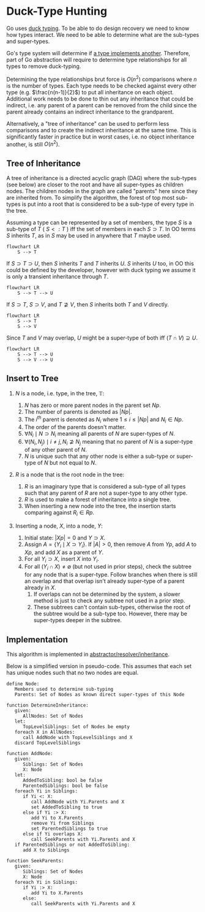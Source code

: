 # Duck-Type Hunting

Go uses [duck typing](https://en.wikipedia.org/wiki/Duck_typing).
To be able to do design recovery we need to know how types interact.
We need to be able to determine what are the sub-types and super-types.

Go's type system will determine if
[a type implements another](https://pkg.go.dev/go/types#Implements).
Therefore, part of Go abstraction will require to determine
type relationships for all types to remove duck-typing.

Determining the type relationships brut force is $O(n^2)$ comparisons where $n$
is the number of types. Each type needs to be checked against every other type
(e.g. $\frac{n(n-1)}{2}$) to put all inheritance on each object. Additional
work needs to be done to thin out any inheritance that could be indirect,
i.e. any parent of a parent can be removed from the child since the parent
already contains an indirect inheritance to the grandparent.

Alternatively, a "tree of inheritance" can be used to perform less comparisons
and to create the indirect inheritance at the same time. This is significantly
faster in practice but in worst cases, i.e. no object inheritance another,
is still $O(n^2)$.

## Tree of Inheritance

A tree of inheritance is a directed acyclic graph (DAG) where
the sub-types (see below) are closer to the root and have all super-types as
children nodes. The children nodes in the graph are called "parents" here
since they are inherited from. To simplify the algorithm, the forest of
top most sub-types is put into a root that is considered to be a sub-type
of every type in the tree.

Assuming a type can be represented by a set of members,
the type $S$ is a sub-type of $T$ ( $S <: T$ ) iff the set of
members in each $S \supset T$. In OO terms $S$ inherits $T$,
as in $S$ may be used in anywhere that $T$ maybe used.

```mermaid
flowchart LR
    S --> T
```

If $S \supset T \supset U$, then $S$ inherits $T$ and $T$ inherits $U$.
$S$ inherits $U$ too, in OO this could be defined by the developer,
however with duck typing we assume it is only a transient inheritance
through $T$.

```mermaid
flowchart LR
    S --> T --> U
```

If $S \supset T$, $S \supset V$, and $T \nsupseteq V$,
then $S$ inherits both $T$ and $V$ directly.

```mermaid
flowchart LR
    S --> T
    S --> V
```

Since $T$ and $V$ may overlap, $U$ might be a super-type of both iff
$(T \cap V) \supseteq U$.

```mermaid
flowchart LR
    S --> T --> U
    S --> V --> U
```

## Insert to Tree

1. $N$ is a node, i.e. type, in the tree, $\mathbb{T}$:
    1. $N$ has zero or more parent nodes in the parent set $Np$.
    2. The number of parents is denoted as $|Np|$.
    3. The $i^{th}$ parent is denoted as $N_i$
       where $1 \le i \le |Np|$ and $N_i \in Np$.
    4. The order of the parents doesn't matter.
    5. $\forall N_i \mid N \supset N_i$ meaning all parents of $N$
       are super-types of $N$.
    6. $\forall \left( N_i, N_j \right) \mid i \ne j, N_i \nsupseteq N_j$
       meaning that no parent of $N$ is a super-type of any other parent of $N$.
    7. $N$ is unique such that any other node is either a sub-type or
       super-type of $N$ but not equal to $N$.

2. $R$ is a node that is the root node in the tree:
    1. $R$ is an imaginary type that is considered a sub-type of all types
       such that any parent of $R$ are not a super-type to any other type.
    2. $R$ is used to make a forest of inheritance into a single tree.
    3. When inserting a new node into the tree, the insertion starts
       comparing against $R_i \in Rp$.

3. Inserting a node, $X$, into a node, $Y$:
    1. Initial state: $|Xp| = 0$ and $Y \supset X$.
    2. Assign $A = \{ Y_i \mid X \supset Y_i \}$.
       If $|A| > 0$, then remove $A$ from $Yp$, add $A$ to $Xp$, and
       add $X$ as a parent of $Y$.
    3. For all $Y_i \supset X$, insert $X$ into $Y_i$.
    4. For all $\left( Y_i \cap X \right) \ne \emptyset$ (but not used in
       prior steps), check the subtree for any node that is a super-type.
       Follow branches when there is still an overlap and that overlap
       isn't already super-type of a parent already in $X$.
       1. If overlaps can not be determined by the system, a slower method is
          just to check any subtree not used in a prior step.
       2. These subtrees can't contain sub-types, otherwise the root of the
          subtree would be a sub-type too. However, there may be super-types
          deeper in the subtree.

## Implementation

This algorithm is implemented in
[abstractor/resolver/inheritance](../goAbstractor/internal/abstractor/resolver/inheritance/inheritance.go).

Below is a simplified version in pseudo-code. This assumes that each
set has unique nodes such that no two nodes are equal.

```pseudo
define Node:
   Members used to determine sub-typing
   Parents: Set of Nodes as known direct super-types of this Node

function DetermineInheritance:
   given:
      AllNodes: Set of Nodes
   let:
      TopLevelSiblings: Set of Nodes be empty
   foreach X in AllNodes:
      call AddNode with TopLevelSiblings and X
   discard TopLevelSiblings

function AddNode:
   given:
      Siblings: Set of Nodes
      X: Node
   let:
      AddedToSibling: bool be false
      ParentedSiblings: bool be false
   foreach Yi in Siblings:
      if Yi <: X:
         call AddNode with Yi.Parents and X
         set AddedToSibling to true
      else if Yi :> X:
         add Yi to X.Parents
         remove Yi from Siblings
         set ParentedSiblings to true
      else if Yi overlaps X:
         call SeekParents with Yi.Parents and X
   if ParentedSiblings or not AddedToSibling:
      add X to Siblings

function SeekParents:
   given:
      Siblings: Set of Nodes
      X: Node
   foreach Yi in Siblings:
      if Yi :> X:
         add Yi to X.Parents
      else:
         call SeekParents with Yi.Parents and X
```
